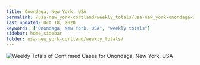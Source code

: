 ```yaml
---
title: Onondaga, New York, USA
permalink: /usa-new_york-cortland/weekly_totals/usa-new_york-onondaga-weekly_totals.html
last_updated: Oct 18, 2020
keywords: ["Onondaga, New York, USA", "weekly totals"]
sidebar: home_sidebar
folder: usa-new_york-cortland/weekly_totals/
---
```


![Weekly Totals of Confirmed Cases for Onondaga, New York, USA](/images/graphs/usa-new_york-onondaga-weekly_totals_graph.png)
